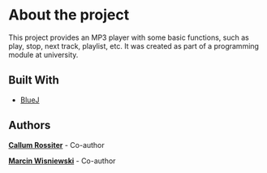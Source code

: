 # About the project

This project provides an MP3 player with some basic functions, such as play, stop, next track, playlist, etc. It was created as part of a programming module at university.

## Built With

* [BlueJ](https://www.bluej.org/)

## Authors

[**Callum Rossiter**](https://github.com/Tekiiz) - Co-author 

[**Marcin Wisniewski**](https://github.com/ma-rc-in) - Co-author
